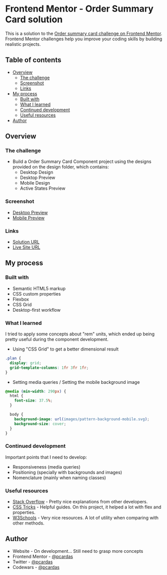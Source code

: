 # Frontend Mentor - Order Summary Card solution

This is a solution to the [Order summary card challenge on Frontend Mentor](https://www.frontendmentor.io/challenges/order-summary-component-QlPmajDUj). Frontend Mentor challenges help you improve your coding skills by building realistic projects.

## Table of contents

- [Overview](#overview)
  - [The challenge](#the-challenge)
  - [Screenshot](#screenshot)
  - [Links](#links)
- [My process](#my-process)
  - [Built with](#built-with)
  - [What I learned](#what-i-learned)
  - [Continued development](#continued-development)
  - [Useful resources](#useful-resources)
- [Author](#author)

## Overview

### The challenge

- Build a Order Summary Card Component project using the designs provided on the design folder, which contains:
  - Desktop Design
  - Desktop Preview
  - Mobile Design
  - Active States Preview

### Screenshot

- [Desktop Preview](my-solution/desktop-solution.png)
- [Mobile Preview](my-solution/mobile-solution.png)

### Links

- [Solution URL](https://www.frontendmentor.io/solutions/responsive-order-summary-card-CTLFA8S8V)
- [Live Site URL](https://pcardas.github.io/frontendmentor-order-summary-component/)

## My process

### Built with

- Semantic HTML5 markup
- CSS custom properties
- Flexbox
- CSS Grid
- Desktop-first workflow

### What I learned

I tried to apply some concepts about "rem" units, which ended up being pretty useful during the component development.

- Using "CSS Grid" to get a better dimensional result

```css
.plan {
  display: grid;
  grid-template-columns: 1fr 3fr 1fr;
}
```

- Setting media queries / Setting the mobile background image

```css
@media (min-width: 290px) {
  html {
    font-size: 37.5%;
  }

  body {
    background-image: url(images/pattern-background-mobile.svg);
    background-size: cover;
  }
}
```

### Continued development

Important points that I need to develop:

- Responsiveness (media queries)
- Positioning (specially with backgrounds and images)
- Nomenclature (mainly when naming classes)

### Useful resources

- [Stack Overflow](https://stackoverflow.com/) - Pretty nice explanations from other developers.
- [CSS Tricks](https://css-tricks.com/) - Helpful guides. On this project, it helped a lot with flex and properties.
- [W3Schools](https://www.w3schools.com/) - Very nice resources. A lot of utility when comparing with other methods.

## Author

- Website - On development... Still need to grasp more concepts
- Frontend Mentor - [@pcardas](https://www.frontendmentor.io/profile/pcardas)
- Twitter - [@pcardas](https://www.twitter.com/__pcardas__)
- Codewars - [@pcardas](https://www.codewars.com/users/__pcardas__)
